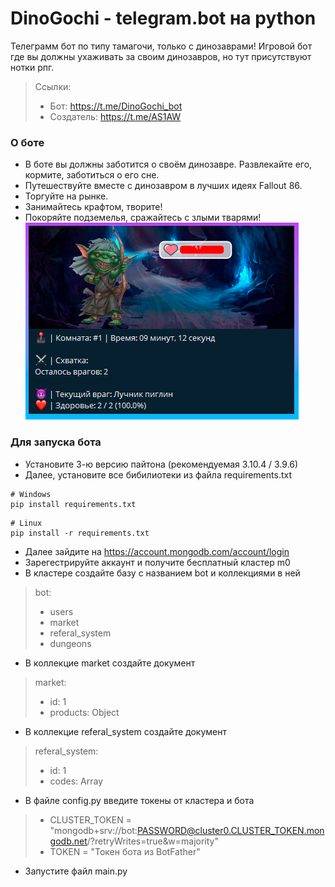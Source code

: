 # DinoGochi - telegram.bot на python
Телеграмм бот по типу тамагочи, только с динозаврами!
Игровой бот где вы должны ухаживать за своим динозавров, но тут присутствуют нотки рпг.

 > Ссылки:
 > - Бот: https://t.me/DinoGochi_bot
 > - Создатель: https://t.me/AS1AW

### О боте

- В боте вы должны заботится о своём динозавре. Развлекайте его, кормите, заботиться о его сне.
- Путешествуйте вместе с динозавром в лучших идеях Fallout 86.
- Торгуйте на рынке.
- Занимайтесь крафтом, творите!
- Покоряйте подземелья, сражайтесь с злыми тварями!
![Подземелья](images/preview/dungeons.png)

### Для запуска бота
- Установите 3-ю версию пайтона (рекомендуемая 3.10.4 / 3.9.6)
- Далее, установите все бибилиотеки из файла requirements.txt
>
    # Windows
    pip install requirements.txt

>
    # Linux
    pip install -r requirements.txt

- Далее зайдите на https://account.mongodb.com/account/login
- Зарегестрируйте аккаунт и получите бесплатный кластер m0
- В кластере создайте базу с названием bot и коллекциями в ней
 > bot:
 > - users
 > - market
 > - referal_system
 > - dungeons

- В коллекцие market создайте документ
> market:
> - id: 1
> - products: Object

- В коллекцие referal_system создайте документ
> referal_system:
> - id: 1
> - codes: Array

- В файле config.py введите токены от кластера и бота

> - CLUSTER_TOKEN = "mongodb+srv://bot:PASSWORD@cluster0.CLUSTER_TOKEN.mongodb.net/<dbname>?retryWrites=true&w=majority"
> - TOKEN = "Токен бота из BotFather"

- Запустите файл main.py
